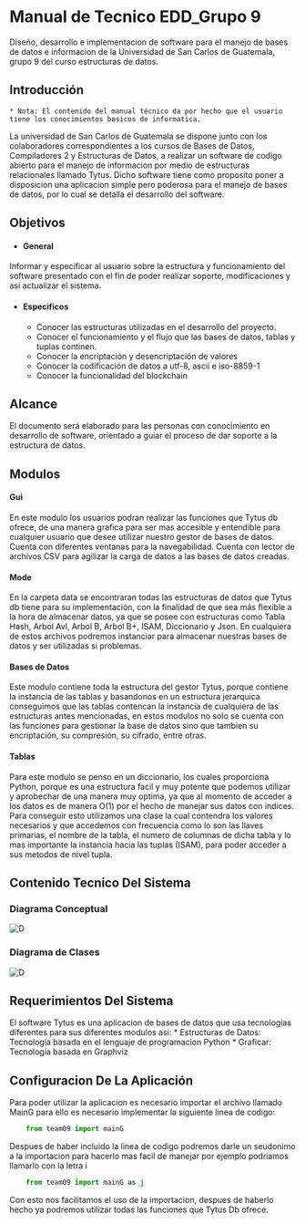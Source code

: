 # Manual de Tecnico EDD_Grupo 9

Diseño, desarrollo e implementacion de software para el manejo de bases de datos e informacion de la Universidad de San Carlos de Guatemala, grupo 9 del curso estructuras de datos.

## Introducción
    * Nota: El contenido del manual técnico da por hecho que el usuario tiene los conocimientos basicos de informatica.
La universidad de San Carlos de Guatemala se dispone junto con los colaboradores correspondientes a los cursos de Bases de Datos, Compiladores 2 y Estructuras de Datos, a realizar un software de codigo abierto para el manejo de informacion por medio de estructuras relacionales llamado Tytus. Dicho software tiene como proposito poner a disposicion una aplicacion simple pero poderosa para el manejo de bases de datos, por lo cual se detalla el desarrollo del software.

## Objetivos
* #### General
Informar y especificar al usuario sobre la estructura y funcionamiento del software presentado con el fin de poder realizar soporte, modificaciones y asi actualizar el sistema.

* #### Especificos
    * Conocer las estructuras utilizadas en el desarrollo del proyecto.
    * Conocer el funcionamiento y el flujo que las bases de datos, tablas y tuplas continen.
	* Conocer la encriptación y desencriptación de valores
	* Conocer la codificación de datos a utf-8, ascii e iso-8859-1
	* Conocer la funcionalidad del blockchain 
## Alcance
El documento será elaborado para las personas con conocimiento en desarrollo de software, orientado a guiar el proceso de dar soporte a la estructura de datos.

## Modulos 

#### Gui
En este modulo los usuarios podran realizar las funciones que Tytus db ofrece, de una manera grafica para ser mas accesible y entendible para cualquier usuario que desee utilizar nuestro gestor de bases de datos. Cuenta con diferentes ventanas para la navegabilidad. Cuenta con lector de archivos CSV para agilizar la carga de datos a las bases de datos creadas.

#### Mode
En la carpeta data se encontraran todas las estructuras de datos que Tytus db tiene para su implementación, con la finalidad de que sea más flexible a la hora de almacenar datos, ya que se posee con estructuras como Tabla Hash, Arbol Avl, Arbol B, Arbol B+, ISAM, Diccionario y Json.
En cualquiera de estos archivos podremos instanciar para almacenar nuestras bases de datos y ser utilizadas si problemas.

#### Bases de Datos
Este modulo contiene toda la estructura del gestor Tytus, porque contiene la instancia de las tablas y basandonos en un estructura jerarquica conseguimos que las tablas contencan la instancia de cualquiera de las estructuras antes mencionadas, en estos modulos no solo se cuenta con las funciones para gestionar la base de datos sino que tambien su encriptación, su compresión, su cifrado, entre otras.

#### Tablas
Para este modulo se penso en un diccionario, los cuales proporciona Python, porque es una estructura facil y muy potente que podemos utilizar y aprobechar de una manera muy optima, ya que al momento de acceder a los datos es de manera O(1) por el hecho de manejar sus datos con indices. Para conseguir esto utilizamos una clase la cual contendra los valores necesarios y que accedemos con frecuencia como lo son las llaves primarias, el nombre de la tabla, el numero de columnas de dicha tabla y lo mas importante la instancia hacia las tuplas (ISAM), para poder acceder a sus metodos de nivel tupla.



## Contenido Tecnico Del Sistema

### Diagrama Conceptual
![D](./img/DiagramaConceptual.png)

### Diagrama de Clases
![D](./img/DiagramaDeClases.png)

## Requerimientos Del Sistema
El software Tytus es una aplicacion de bases de datos que usa tecnologias diferentes para sus diferentes modulos asi:
    * Estructuras de Datos: Tecnología basada en el lenguaje de programacion Python 
    * Graficar: Tecnología basada en Graphviz

## Configuracion De La Aplicación

Para poder utilizar la aplicacion es necesario importar el archivo llamado MainG para ello es necesario implementar la siguiente linea de codigo:

```python
	from team09 import mainG
```
Despues de haber incluido la linea de codigo podremos darle un seudonimo a la importacion para hacerlo mas facil de manejar por ejemplo podriamos llamarlo con la letra i 

```python
	from team09 import mainG as j
```
Con esto nos facilitamos el uso de la importacion, despues de haberlo hecho ya podremos utilizar todas las funciones que Tytus Db ofrece. 

